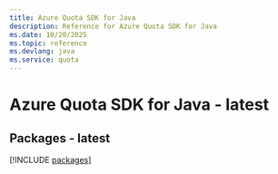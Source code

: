 ```yaml
---
title: Azure Quota SDK for Java
description: Reference for Azure Quota SDK for Java
ms.date: 10/20/2025
ms.topic: reference
ms.devlang: java
ms.service: quota
---
```

# Azure Quota SDK for Java - latest
## Packages - latest
[!INCLUDE [packages](quota-index.md)]